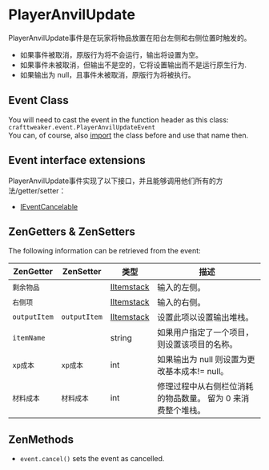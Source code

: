 # PlayerAnvilUpdate

PlayerAnvilUpdate事件是在玩家将物品放置在阳台左侧和右侧位置时触发的。
 * 如果事件被取消，原版行为将不会运行，输出将设置为空。
 * 如果事件未被取消，但输出不是空的，它将设置输出而不是运行原生行为.
 * 如果输出为 null，且事件未被取消，原版行为将被执行。

## Event Class
You will need to cast the event in the function header as this class:  
`crafttweaker.event.PlayerAnvilUpdateEvent`  
You can, of course, also [import](/AdvancedFunctions/Import/) the class before and use that name then.

## Event interface extensions
PlayerAnvilUpdate事件实现了以下接口，并且能够调用他们所有的方法/getter/setter：

- [IEventCancelable](/Vanilla/Events/Events/IEventCancelable/)


## ZenGetters & ZenSetters
The following information can be retrieved from the event:

| ZenGetter    | ZenSetter    | 类型                                       | 描述                               |
| ------------ | ------------ | ---------------------------------------- | -------------------------------- |
| `剩余物品`       |              | [IItemstack](/Vanilla/Items/IItemStack/) | 输入的左侧。                           |
| `右侧项`        |              | [IItemstack](/Vanilla/Items/IItemStack/) | 输入的右侧。                           |
| `outputItem` | `outputItem` | [IItemstack](/Vanilla/Items/IItemStack/) | 设置此项以设置输出堆栈。                     |
| `itemName`   |              | string                                   | 如果用户指定了一个项目，则设置该项目的名称。           |
| `xp成本`       | `xp成本`       | int                                      | 如果输出为 null 则设置为更改基本成本!= null。    |
| `材料成本`       | `材料成本`       | int                                      | 修理过程中从右侧栏位消耗的物品数量。 留为 0 来消费整个堆栈。 |

## ZenMethods

- `event.cancel()` sets the event as cancelled.
